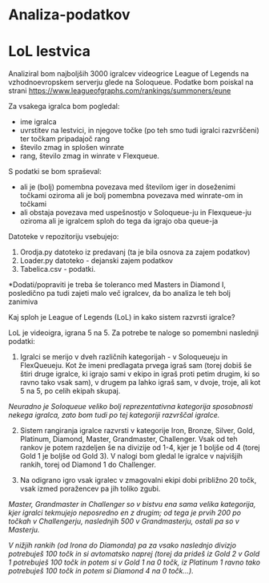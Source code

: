 # Analiza-podatkov
LoL lestvica
=========================================

Analiziral bom najboljših 3000 igralcev videogrice League of Legends na vzhodnoevropskem serverju glede na Soloqueue.
Podatke bom poiskal na strani https://www.leagueofgraphs.com/rankings/summoners/eune

Za vsakega igralca bom pogledal:
 - ime igralca
 - uvrstitev na lestvici, in njegove točke (po teh smo tudi igralci razvrščeni) ter točkam pripadajoč rang
 - število zmag in splošen winrate
 - rang, število zmag in winrate v Flexqueue.

S podatki se bom spraševal:
 - ali je (bolj) pomembna povezava med številom iger in doseženimi točkami
   oziroma ali je bolj pomembna povezava med winrate-om in točkami
 - ali obstaja povezava med uspešnostjo v Soloqueue-ju in Flexqueue-ju
   oziroma ali je igralcem sploh do tega da igrajo oba queue-ja
   
   
Datoteke v repozitoriju vsebujejo:
1. Orodja.py datoteko iz predavanj (ta je bila osnova za zajem podatkov)
2. Loader.py datoteko - dejanski zajem podatkov
3. Tabelica.csv - podatki.

*Dodati/popraviti je treba še toleranco med Masters in Diamond I, posledično pa tudi zajeti malo več igralcev, da bo analiza le teh bolj zanimiva
   
   
 
 
 
 



Kaj sploh je League of Legends (LoL) in kako sistem razvrsti igralce?

LoL je videoigra, igrana 5 na 5. Za potrebe te naloge so pomembni naslednji podatki:
1. Igralci se merijo v dveh različnih kategorijah - v Soloqueueju in FlexQueueju. Kot že imeni predlagata
prvega igraš sam (torej dobiš še štiri druge igralce, ki igrajo sami v ekipo in igraš proti petim drugim, ki so ravno tako vsak sam),
v drugem pa lahko igraš sam, v dvoje, troje, ali kot 5 na 5, po celih ekipah skupaj.

*Neuradno je Soloqueue veliko bolj reprezentativna kategorija sposobnosti nekega igralca, zato bom tudi po tej kategoriji
razvrščal igralce.*

2. Sistem rangiranja igralce razvrsti v kategorije Iron, Bronze, Silver, Gold, Platinum, Diamond, Master, Grandmaster, Challenger.
Vsak od teh rankov je potem razdeljen še na divizije od 1-4, kjer je 1 boljše od 4 (torej Gold 1 je boljše od Gold 3).
V nalogi bom gledal le igralce v najvišjih rankih, torej od Diamond 1 do Challenger.

3. Na odigrano igro vsak igralec v zmagovalni ekipi dobi približno 20 točk, vsak izmed poražencev pa jih toliko zgubi. 

 *Master, Grandmaster in Challenger so v bistvu ena sama velika kategorija, kjer igralci tekmujejo neposredno en z drugim;
 od tega je prvih 200 po točkah v Challengerju, naslednjih 500 v Grandmasterju, ostali pa so v Masterju.*
 
 *V nižjih rankih (od Irona do Diamonda) pa za vsako naslednjo divizjo potrebuješ 100 točk in si avtomatsko naprej (torej da 
 prideš iz Gold 2 v Gold 1 potrebuješ 100 točk in potem si v Gold 1 na 0 točk, iz Platinum 1 ravno tako potrebuješ 100 točk in 
 potem si Diamond 4 na 0 točk...).*
